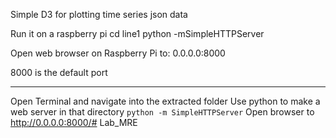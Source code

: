 Simple D3 for plotting time series json data 

Run it on a raspberry pi 
    cd line1
    python -mSimpleHTTPServer 

Open web browser on Raspberry Pi to: 0.0.0.0:8000 

8000 is the default port

---

Open Terminal and navigate into the extracted folder
Use python to make a web server in that directory `python -m SimpleHTTPServer`
Open browser to http://0.0.0.0:8000/# Lab_MRE
